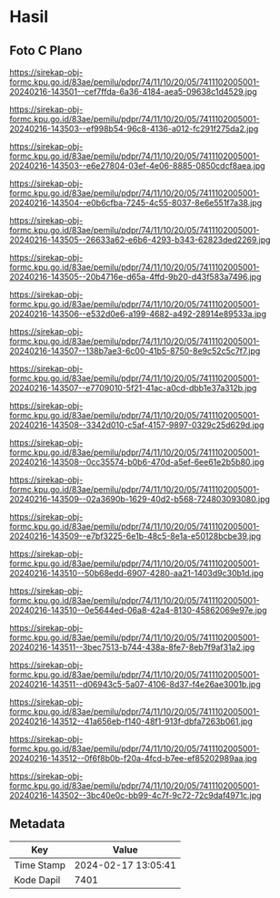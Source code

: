 # Hasil

## Foto C Plano

https://sirekap-obj-formc.kpu.go.id/83ae/pemilu/pdpr/74/11/10/20/05/7411102005001-20240216-143501--cef7ffda-6a36-4184-aea5-09638c1d4529.jpg

https://sirekap-obj-formc.kpu.go.id/83ae/pemilu/pdpr/74/11/10/20/05/7411102005001-20240216-143503--ef998b54-96c8-4136-a012-fc291f275da2.jpg

https://sirekap-obj-formc.kpu.go.id/83ae/pemilu/pdpr/74/11/10/20/05/7411102005001-20240216-143503--e6e27804-03ef-4e06-8885-0850cdcf8aea.jpg

https://sirekap-obj-formc.kpu.go.id/83ae/pemilu/pdpr/74/11/10/20/05/7411102005001-20240216-143504--e0b6cfba-7245-4c55-8037-8e6e551f7a38.jpg

https://sirekap-obj-formc.kpu.go.id/83ae/pemilu/pdpr/74/11/10/20/05/7411102005001-20240216-143505--26633a62-e6b6-4293-b343-62823ded2269.jpg

https://sirekap-obj-formc.kpu.go.id/83ae/pemilu/pdpr/74/11/10/20/05/7411102005001-20240216-143505--20b4716e-d65a-4ffd-9b20-d43f583a7496.jpg

https://sirekap-obj-formc.kpu.go.id/83ae/pemilu/pdpr/74/11/10/20/05/7411102005001-20240216-143506--e532d0e6-a199-4682-a492-28914e89533a.jpg

https://sirekap-obj-formc.kpu.go.id/83ae/pemilu/pdpr/74/11/10/20/05/7411102005001-20240216-143507--138b7ae3-6c00-41b5-8750-8e9c52c5c7f7.jpg

https://sirekap-obj-formc.kpu.go.id/83ae/pemilu/pdpr/74/11/10/20/05/7411102005001-20240216-143507--e7709010-5f21-41ac-a0cd-dbb1e37a312b.jpg

https://sirekap-obj-formc.kpu.go.id/83ae/pemilu/pdpr/74/11/10/20/05/7411102005001-20240216-143508--3342d010-c5af-4157-9897-0329c25d629d.jpg

https://sirekap-obj-formc.kpu.go.id/83ae/pemilu/pdpr/74/11/10/20/05/7411102005001-20240216-143508--0cc35574-b0b6-470d-a5ef-6ee61e2b5b80.jpg

https://sirekap-obj-formc.kpu.go.id/83ae/pemilu/pdpr/74/11/10/20/05/7411102005001-20240216-143509--02a3690b-1629-40d2-b568-724803093080.jpg

https://sirekap-obj-formc.kpu.go.id/83ae/pemilu/pdpr/74/11/10/20/05/7411102005001-20240216-143509--e7bf3225-6e1b-48c5-8e1a-e50128bcbe39.jpg

https://sirekap-obj-formc.kpu.go.id/83ae/pemilu/pdpr/74/11/10/20/05/7411102005001-20240216-143510--50b68edd-6907-4280-aa21-1403d9c30b1d.jpg

https://sirekap-obj-formc.kpu.go.id/83ae/pemilu/pdpr/74/11/10/20/05/7411102005001-20240216-143510--0e5644ed-06a8-42a4-8130-45862069e97e.jpg

https://sirekap-obj-formc.kpu.go.id/83ae/pemilu/pdpr/74/11/10/20/05/7411102005001-20240216-143511--3bec7513-b744-438a-8fe7-8eb7f9af31a2.jpg

https://sirekap-obj-formc.kpu.go.id/83ae/pemilu/pdpr/74/11/10/20/05/7411102005001-20240216-143511--d06943c5-5a07-4106-8d37-f4e26ae3001b.jpg

https://sirekap-obj-formc.kpu.go.id/83ae/pemilu/pdpr/74/11/10/20/05/7411102005001-20240216-143512--41a656eb-f140-48f1-913f-dbfa7263b061.jpg

https://sirekap-obj-formc.kpu.go.id/83ae/pemilu/pdpr/74/11/10/20/05/7411102005001-20240216-143512--0f6f8b0b-f20a-4fcd-b7ee-ef85202989aa.jpg

https://sirekap-obj-formc.kpu.go.id/83ae/pemilu/pdpr/74/11/10/20/05/7411102005001-20240216-143502--3bc40e0c-bb99-4c7f-9c72-72c9daf4971c.jpg


## Metadata

| Key        | Value               |
| ---------- | ------------------- |
| Time Stamp | 2024-02-17 13:05:41 |
| Kode Dapil | 7401                |




